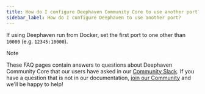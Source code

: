 ```yaml
---
title: How do I configure Deephaven Community Core to use another port?
sidebar_label: How do I configure Deephaven to use another port?
---
```


If using Deephaven run from Docker, set the first port to one other than `10000` (e.g. `12345:10000`).

> [!NOTE]
> These FAQ pages contain answers to questions about Deephaven Community Core that our users have asked in our [Community Slack](/slack). If you have a question that is not in our documentation, [join our Community](/slack) and we'll be happy to help!

